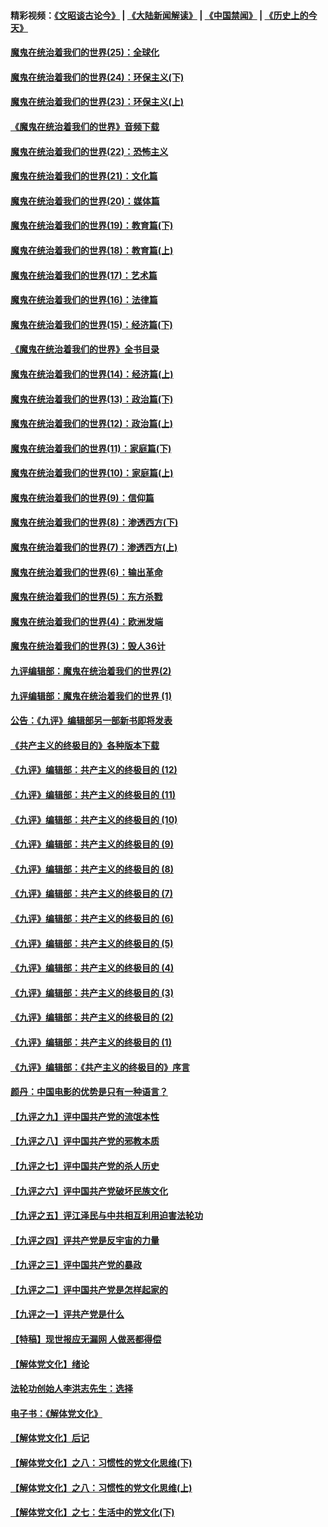 #### 精彩视频：[《文昭谈古论今》](https://github.com/gfw-breaker/wenzhao/blob/master/README.md?t=11300631) | [《大陆新闻解读》](https://github.com/gfw-breaker/ntdtv-comedy/blob/master/README.md?t=11300631) | [《中国禁闻》](https://github.com/gfw-breaker/ntdtv-news/blob/master/README.md?t=11300631) | [《历史上的今天》](https://github.com/gfw-breaker/today-in-history/blob/master/README.md?t=11300631) 

#### [魔鬼在统治着我们的世界(25)：全球化](../pages/nsc422/n10788205.md?t=11300631) 

#### [魔鬼在统治着我们的世界(24)：环保主义(下)](../pages/nsc422/n10695307.md?t=11300631) 

#### [魔鬼在统治着我们的世界(23)：环保主义(上)](../pages/nsc422/n10688613.md?t=11300631) 

#### [《魔鬼在统治着我们的世界》音频下载](../pages/nsc422/n10635553.md?t=11300631) 

#### [魔鬼在统治着我们的世界(22)：恐怖主义](../pages/nsc422/n10614727.md?t=11300631) 

#### [魔鬼在统治着我们的世界(21)：文化篇](../pages/nsc422/n10597706.md?t=11300631) 

#### [魔鬼在统治着我们的世界(20)：媒体篇](../pages/nsc422/n10586579.md?t=11300631) 

#### [魔鬼在统治着我们的世界(19)：教育篇(下)](../pages/nsc422/n10564808.md?t=11300631) 

#### [魔鬼在统治着我们的世界(18)：教育篇(上)](../pages/nsc422/n10526970.md?t=11300631) 

#### [魔鬼在统治着我们的世界(17)：艺术篇](../pages/nsc422/n10499093.md?t=11300631) 

#### [魔鬼在统治着我们的世界(16)：法律篇](../pages/nsc422/n10485969.md?t=11300631) 

#### [魔鬼在统治着我们的世界(15)：经济篇(下)](../pages/nsc422/n10469975.md?t=11300631) 

#### [《魔鬼在统治着我们的世界》全书目录](../pages/nsc422/n10464261.md?t=11300631) 

#### [魔鬼在统治着我们的世界(14)：经济篇(上)](../pages/nsc422/n10457370.md?t=11300631) 

#### [魔鬼在统治着我们的世界(13)：政治篇(下)](../pages/nsc422/n10448270.md?t=11300631) 

#### [魔鬼在统治着我们的世界(12)：政治篇(上)](../pages/nsc422/n10444576.md?t=11300631) 

#### [魔鬼在统治着我们的世界(11)：家庭篇(下)](../pages/nsc422/n10440961.md?t=11300631) 

#### [魔鬼在统治着我们的世界(10)：家庭篇(上)](../pages/nsc422/n10435448.md?t=11300631) 

#### [魔鬼在统治着我们的世界(9)：信仰篇](../pages/nsc422/n10432159.md?t=11300631) 

#### [魔鬼在统治着我们的世界(8)：渗透西方(下)](../pages/nsc422/n10429603.md?t=11300631) 

#### [魔鬼在统治着我们的世界(7)：渗透西方(上)](../pages/nsc422/n10426013.md?t=11300631) 

#### [魔鬼在统治着我们的世界(6)：输出革命](../pages/nsc422/n10421536.md?t=11300631) 

#### [魔鬼在统治着我们的世界(5)：东方杀戮](../pages/nsc422/n10417707.md?t=11300631) 

#### [魔鬼在统治着我们的世界(4)：欧洲发端](../pages/nsc422/n10414890.md?t=11300631) 

#### [魔鬼在统治着我们的世界(3)：毁人36计](../pages/nsc422/n10411583.md?t=11300631) 

#### [九评编辑部：魔鬼在统治着我们的世界(2)](../pages/nsc422/n10410036.md?t=11300631) 

#### [九评编辑部：魔鬼在统治着我们的世界 (1)](../pages/nsc422/n10406825.md?t=11300631) 

#### [公告：《九评》编辑部另一部新书即将发表](../pages/nsc422/n10405104.md?t=11300631) 

#### [《共产主义的终极目的》各种版本下载](../pages/nsc422/n10022138.md?t=11300631) 

#### [《九评》编辑部：共产主义的终极目的 (12)](../pages/nsc422/n9933272.md?t=11300631) 

#### [《九评》编辑部：共产主义的终极目的 (11)](../pages/nsc422/n9924973.md?t=11300631) 

#### [《九评》编辑部：共产主义的终极目的 (10)](../pages/nsc422/n9920883.md?t=11300631) 

#### [《九评》编辑部：共产主义的终极目的 (9)](../pages/nsc422/n9916363.md?t=11300631) 

#### [《九评》编辑部：共产主义的终极目的 (8)](../pages/nsc422/n9912488.md?t=11300631) 

#### [《九评》编辑部：共产主义的终极目的 (7)](../pages/nsc422/n9901176.md?t=11300631) 

#### [《九评》编辑部：共产主义的终极目的 (6)](../pages/nsc422/n9899359.md?t=11300631) 

#### [《九评》编辑部：共产主义的终极目的 (5)](../pages/nsc422/n9893174.md?t=11300631) 

#### [《九评》编辑部：共产主义的终极目的 (4)](../pages/nsc422/n9891246.md?t=11300631) 

#### [《九评》编辑部：共产主义的终极目的 (3)](../pages/nsc422/n9879879.md?t=11300631) 

#### [《九评》编辑部：共产主义的终极目的 (2)](../pages/nsc422/n9876205.md?t=11300631) 

#### [《九评》编辑部：共产主义的终极目的 (1)](../pages/nsc422/n9865857.md?t=11300631) 

#### [《九评》编辑部：《共产主义的终极目的》序言](../pages/nsc422/n9862666.md?t=11300631) 

#### [颜丹：中国电影的优势是只有一种语言？](../pages/nsc422/n9583062.md?t=11300631) 

#### [【九评之九】评中国共产党的流氓本性](../pages/nsc422/n737542.md?t=11300631) 

#### [【九评之八】评中国共产党的邪教本质](../pages/nsc422/n735942.md?t=11300631) 

#### [【九评之七】评中国共产党的杀人历史](../pages/nsc422/n733806.md?t=11300631) 

#### [【九评之六】评中国共产党破坏民族文化](../pages/nsc422/n731667.md?t=11300631) 

#### [【九评之五】评江泽民与中共相互利用迫害法轮功](../pages/nsc422/n730058.md?t=11300631) 

#### [【九评之四】评共产党是反宇宙的力量](../pages/nsc422/n727814.md?t=11300631) 

#### [【九评之三】评中国共产党的暴政](../pages/nsc422/n725597.md?t=11300631) 

#### [【九评之二】评中国共产党是怎样起家的](../pages/nsc422/n723946.md?t=11300631) 

#### [【九评之一】评共产党是什么](../pages/nsc422/n722529.md?t=11300631) 

#### [【特稿】现世报应无漏网 人做恶都得偿](../pages/nsc422/n4215167.md?t=11300631) 

#### [【解体党文化】绪论](../pages/nsc422/n1449356.md?t=11300631) 

#### [法轮功创始人李洪志先生：选择](../pages/nsc422/n3580738.md?t=11300631) 

#### [电子书：《解体党文化》](../pages/nsc422/n1573484.md?t=11300631) 

#### [【解体党文化】后记](../pages/nsc422/n1531999.md?t=11300631) 

#### [【解体党文化】之八：习惯性的党文化思维(下)](../pages/nsc422/n1526477.md?t=11300631) 

#### [【解体党文化】之八：习惯性的党文化思维(上)](../pages/nsc422/n1520631.md?t=11300631) 

#### [【解体党文化】之七：生活中的党文化(下)](../pages/nsc422/n1513446.md?t=11300631) 

